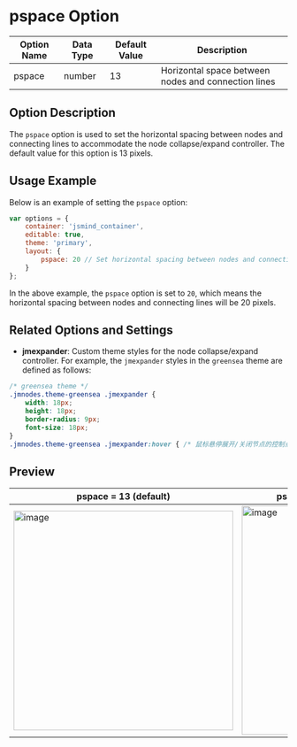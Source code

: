 # pspace Option

| Option Name | Data Type | Default Value | Description |
| --- | --- | --- | --- |
| pspace | number | 13 | Horizontal space between nodes and connection lines |

## Option Description

The `pspace` option is used to set the horizontal spacing between nodes and connecting lines to accommodate the node collapse/expand controller. The default value for this option is 13 pixels.

## Usage Example

Below is an example of setting the `pspace` option:

```javascript
var options = {
    container: 'jsmind_container',
    editable: true,
    theme: 'primary',
    layout: {
        pspace: 20 // Set horizontal spacing between nodes and connecting lines to 20 pixels
    }
};
```

In the above example, the `pspace` option is set to `20`, which means the horizontal spacing between nodes and connecting lines will be 20 pixels.

## Related Options and Settings

- **jmexpander**: Custom theme styles for the node collapse/expand controller. For example, the `jmexpander` styles in the `greensea` theme are defined as follows:

```css
/* greensea theme */
.jmnodes.theme-greensea .jmexpander {
    width: 18px;
    height: 18px;
    border-radius: 9px;
    font-size: 18px;
}
.jmnodes.theme-greensea .jmexpander:hover { /* 鼠标悬停展开/关闭节点的控制点样式 */ }
```

## Preview

| pspace = 13 (default) | pspace = 20 (applied custom theme) |
| --- | --- |
| <img width="397" alt="image" src="https://github.com/hizzgdev/jsmind/assets/1690290/bf0bf558-f8e6-4f05-b71d-e030883af90b"> | <img width="414" alt="image" src="https://github.com/hizzgdev/jsmind/assets/1690290/a29ece77-ee69-49fe-ae9a-aa6c6f663fcc"> |

